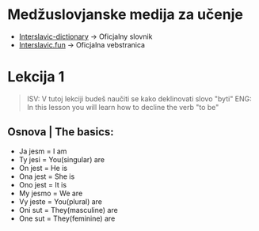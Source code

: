 # Medžuslovjanske medija za učenje

- [Interslavic-dictionary](https://interslavic-dictionary.com/) -> Oficjalny slovnik
- [Interslavic.fun](https://interslavic.fun/) -> Oficjalna vebstranica 


# Lekcija 1

>ISV: V tutoj lekciji budeš naučiti se kako deklinovati slovo "byti"
>ENG: In this lesson you will learn how to decline the verb "to be"

## Osnova | The basics:

- Ja jesm = I am
- Ty jesi = You(singular) are
- On jest = He is
- Ona jest = She is
- Ono jest = It is
- My jesmo = We are
- Vy jeste = You(plural) are
- Oni sut = They(masculine) are
- One sut = They(feminine) are